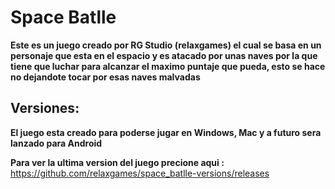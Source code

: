 # Space Batlle

**Este es un juego creado por RG Studio (relaxgames) el cual se basa en un personaje que esta en el espacio y es atacado por unas naves por la que tiene que luchar para alcanzar el maximo puntaje que pueda, esto se hace no dejandote tocar por esas naves malvadas**


## Versiones:

**El juego esta creado para poderse jugar en Windows, Mac y a futuro sera lanzado para Android**

**Para ver la ultima version del juego precione aqui :** https://github.com/relaxgames/space_batlle-versions/releases
